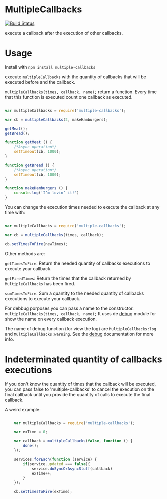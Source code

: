 MultipleCallbacks
=================

[![Build Status](https://travis-ci.org/DavidBM/MultipleCallbacks.svg)](https://travis-ci.org/DavidBM/MultipleCallbacks)

execute a callback after the execution of other callbacks.

Usage
=====

Install with `npm install multiple-callbacks`

execute `multipleCallbacks` with the quantity of callbacks that will be executed before and the callback.

`multipleCallbacks(times, callback, name);` return a function.
Every time that this function is executed count one callback as executed.

``` javascript

var multipleCallbacks = require('multiple-callbacks');

var cb = multipleCallbacks(2, makeHamburgers);

getMeat();
getBread();

function getMeat () {
    /*Async operation*/
    setTimeout(cb, 1000);
}

function getBread () {
    /*Async operation*/
    setTimeout(cb, 1000);
}

function makeHamburgers () {
    console.log('I’m lovin’ it!')
}

```


You can change the execution times needed to execute the callback at any time with:

``` javascript

var multipleCallbacks = require('multiple-callbacks');

var cb = multipleCallbacks(times, callback);

cb.setTimesToFire(newTimes);

```

Other methods are:

`getTimesToFire`: Return the needed quantity of callbacks executions to execute your callback.

`getFiredTimes`: Return the times that the callback returned by `MultipleCallbacks` has been fired.

`sumTimesToFire`: Sum a quantity to the needed quantity of callbacks executions to execute your callback.

For debbug porposes you can pass a name to the constructor. `multipleCallbacks(times, callback, name);` It uses de [debug](https://www.npmjs.com/package/debug) module for show the name on every callback execution.

The name of debug function (for view the log) are `MultipleCallbacks:log` and `MultipleCallbacks:warning`. See the [debug](https://www.npmjs.com/package/debug#conventions) documentation for more info.

Indeterminated quantity of callbacks executions
===============================================

If you don't know the quantity of times that the callback will be executed, you can pass false to 'multiple-callbacks' to cancel the execution on the final callback until you provide the quantity of calls to execute the final callback.

A weird example:

``` javascript

	var multipleCallbacks = require('multiple-callbacks');

	var exTime = 0;

	var callback = multipleCallbacks(false, function () {
		done();
	});

	services.forEach(function (service) {
		if(service.updated === false){
			service.doSyncOrAsyncStuff(callback)
			exTime++;
		}
	});

	cb.setTimesToFire(exTime);
```
